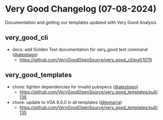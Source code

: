 # Very Good Changelog (07-08-2024)

Documentation and getting our templates updated with Very Good Analysis

## very_good_cli

- docs: add Golden Test documentation for very_good test command ([@alestiago](https://github.com/alestiago))
  - https://github.com/VeryGoodOpenSource/very_good_cli/pull/1079

## very_good_templates

- chore: tighten dependencies for invalid pubspecs ([@alestiago](https://github.com/alestiago))
  - https://github.com/VeryGoodOpenSource/very_good_templates/pull/136
- chore: update to VGA 6.0.0 in all templates ([@tomarra](https://github.com/tomarra))
  - https://github.com/VeryGoodOpenSource/very_good_templates/pull/135
